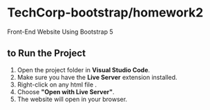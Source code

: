 # TechCorp-bootstrap/homework2
Front-End Website Using Bootstrap 5

##  to Run the Project

1. Open the project folder in **Visual Studio Code**.
2. Make sure you have the **Live Server** extension installed.
3. Right-click on any html file .
4. Choose **"Open with Live Server"**.
5. The website will open in your browser.
